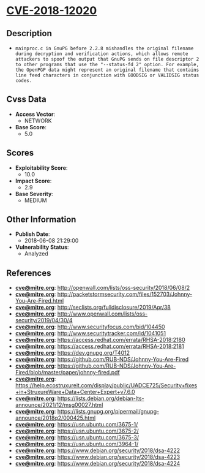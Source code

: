 
# [CVE-2018-12020](http://openwall.com/lists/oss-security/2018/06/08/2)

## Description

- `mainproc.c in GnuPG before 2.2.8 mishandles the original filename during decryption and verification actions, which allows remote attackers to spoof the output that GnuPG sends on file descriptor 2 to other programs that use the "--status-fd 2" option. For example, the OpenPGP data might represent an original filename that contains line feed characters in conjunction with GOODSIG or VALIDSIG status codes.`

## Cvss Data

- **Access Vector**:
  - NETWORK
- **Base Score**:
  - 5.0

## Scores

- **Exploitability Score**:
  - 10.0
- **Impact Score**:
  - 2.9
- **Base Severity**:
  - MEDIUM

## Other Information

- **Publish Date**:
  - 2018-06-08 21:29:00
- **Vulnerability Status**:
  - Analyzed

## References

- **cve@mitre.org**: http://openwall.com/lists/oss-security/2018/06/08/2
- **cve@mitre.org**: http://packetstormsecurity.com/files/152703/Johnny-You-Are-Fired.html
- **cve@mitre.org**: http://seclists.org/fulldisclosure/2019/Apr/38
- **cve@mitre.org**: http://www.openwall.com/lists/oss-security/2019/04/30/4
- **cve@mitre.org**: http://www.securityfocus.com/bid/104450
- **cve@mitre.org**: http://www.securitytracker.com/id/1041051
- **cve@mitre.org**: https://access.redhat.com/errata/RHSA-2018:2180
- **cve@mitre.org**: https://access.redhat.com/errata/RHSA-2018:2181
- **cve@mitre.org**: https://dev.gnupg.org/T4012
- **cve@mitre.org**: https://github.com/RUB-NDS/Johnny-You-Are-Fired
- **cve@mitre.org**: https://github.com/RUB-NDS/Johnny-You-Are-Fired/blob/master/paper/johnny-fired.pdf
- **cve@mitre.org**: https://help.ecostruxureit.com/display/public/UADCE725/Security+fixes+in+StruxureWare+Data+Center+Expert+v7.6.0
- **cve@mitre.org**: https://lists.debian.org/debian-lts-announce/2021/12/msg00027.html
- **cve@mitre.org**: https://lists.gnupg.org/pipermail/gnupg-announce/2018q2/000425.html
- **cve@mitre.org**: https://usn.ubuntu.com/3675-1/
- **cve@mitre.org**: https://usn.ubuntu.com/3675-2/
- **cve@mitre.org**: https://usn.ubuntu.com/3675-3/
- **cve@mitre.org**: https://usn.ubuntu.com/3964-1/
- **cve@mitre.org**: https://www.debian.org/security/2018/dsa-4222
- **cve@mitre.org**: https://www.debian.org/security/2018/dsa-4223
- **cve@mitre.org**: https://www.debian.org/security/2018/dsa-4224
